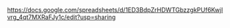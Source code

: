 https://docs.google.com/spreadsheets/d/1ED3BdpZrHDWTGbzzgkPUf6KwjIvrg_4qt7MXRaFJy1c/edit?usp=sharing
